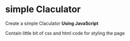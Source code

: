 # simple Claculator
Create a simple Claculator
<b>Using JavaScript</b>
<br>
<p>Contain little bit of css and html code for styling the page</p>
